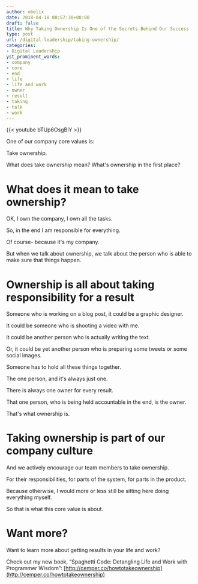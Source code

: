 ```yaml
---
author: obelix
date: 2018-04-18 08:57:38+00:00
draft: false
title: Why Taking Ownership Is One of the Secrets Behind Our Success
type: post
url: /digital-leadership/taking-ownership/
categories:
- Digital Leadership
yst_prominent_words:
- company
- core
- end
- life
- life and work
- owner
- result
- taking
- talk
- work
---
```


{{< youtube bTUp6OsgBiY >}}

One of our company core values is:

Take ownership.

What does take ownership mean? What's ownership in the first place?


# What does it mean to take ownership?


OK, I own the company, I own all the tasks.

So, in the end I am responsible for everything.

Of course- because it's my company.

But when we talk about ownership, we talk about the person who is able to make sure that things happen.


# Ownership is all about taking responsibility for a result


Someone who is working on a blog post, it could be a graphic designer.

It could be someone who is shooting a video with me.

It could be another person who is actually writing the text.

Or, it could be yet another person who is preparing some tweets or some social images.

Someone has to hold all these things together.

The one person, and it's always just one.

There is always one owner for every result.

That one person, who is being held accountable in the end, is the owner.

That's what ownership is.


# Taking ownership is part of our company culture


And we actively encourage our team members to take ownership.

For their responsibilities, for parts of the system, for parts in the product.

Because otherwise, I would more or less still be sitting here doing everything myself.

So that is what this core value is about.


# Want more?


Want to learn more about getting results in your life and work?

Check out my new book, “Spaghetti Code: Detangling Life and Work with Programmer Wisdom”: [http://cemper.co/howtotakeownership](http://cemper.co/howtotakeownership)
